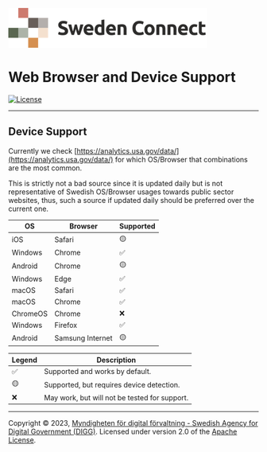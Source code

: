 ![Logo](images/sweden-connect.png)

# Web Browser and Device Support

[![License](https://img.shields.io/badge/License-Apache%202.0-blue.svg)](https://opensource.org/licenses/Apache-2.0)

-----

<a name="device-support"></a>
## Device Support

Currently we check [https://analytics.usa.gov/data/](https://analytics.usa.gov/data/) for which 
OS/Browser that combinations are the most common.

This is strictly not a bad source since it is updated daily but is not representative of Swedish OS/Browser usages towards public sector websites, thus, such a source if updated daily should be preferred over the current one.


| OS       | Browser          | Supported |
|----------|------------------|-----------|
| iOS      | Safari           | 🟡        |
| Windows  | Chrome           | ✅        |
| Android  | Chrome           | 🟡        |
| Windows  | Edge             | ✅        |
| macOS    | Safari           | ✅        |
| macOS    | Chrome           | ✅        |
| ChromeOS | Chrome           | ❌        |
| Windows  | Firefox          | ✅        |
| Android  | Samsung Internet | 🟡        |

| Legend | Description                                   |
|--------|-----------------------------------------------|
| ✅     | Supported and works by default.               |
| 🟡     | Supported, but requires device detection.     |
| ❌     | May work, but will not be tested for support. |

-----

Copyright &copy; 2023, [Myndigheten för digital förvaltning - Swedish Agency for Digital Government (DIGG)](http://www.digg.se). Licensed under version 2.0 of the [Apache License](http://www.apache.org/licenses/LICENSE-2.0).